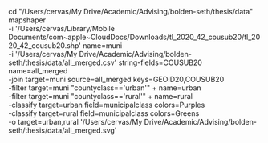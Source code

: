 cd "/Users/cervas/My Drive/Academic/Advising/bolden-seth/thesis/data"
mapshaper \
-i '/Users/cervas/Library/Mobile Documents/com~apple~CloudDocs/Downloads/tl_2020_42_cousub20/tl_2020_42_cousub20.shp' name=muni \
-i '/Users/cervas/My Drive/Academic/Advising/bolden-seth/thesis/data/all_merged.csv' string-fields=COUSUB20 name=all_merged \
-join target=muni source=all_merged keys=GEOID20,COUSUB20 \
-filter target=muni "countyclass=='urban'" + name=urban \
-filter target=muni "countyclass=='rural'" + name=rural \
-classify target=urban field=municipalclass colors=Purples \
-classify target=rural field=municipalclass colors=Greens \
-o target=urban,rural '/Users/cervas/My Drive/Academic/Advising/bolden-seth/thesis/data/all_merged.svg'